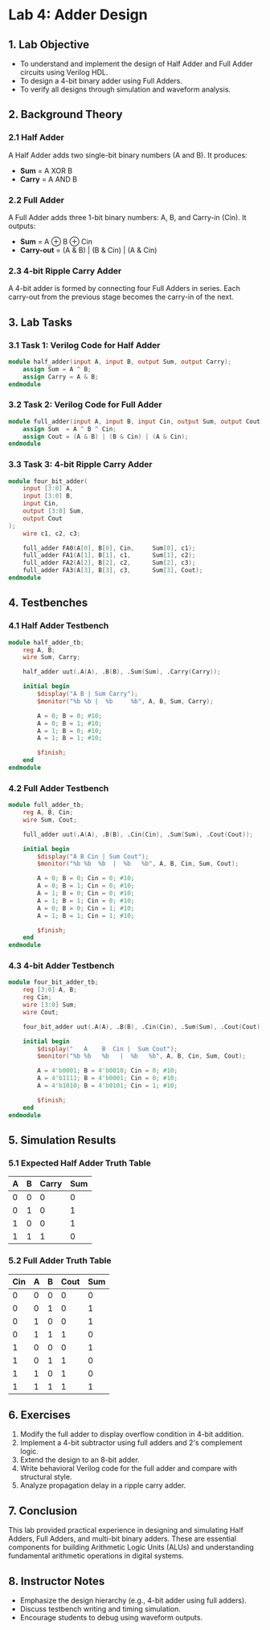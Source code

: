 # Lab 4: Adder Design

## 1. Lab Objective

- To understand and implement the design of Half Adder and Full Adder circuits using Verilog HDL.
- To design a 4-bit binary adder using Full Adders.
- To verify all designs through simulation and waveform analysis.

## 2. Background Theory

### 2.1 Half Adder

A Half Adder adds two single-bit binary numbers (A and B). It produces:

- **Sum** = A XOR B
- **Carry** = A AND B

### 2.2 Full Adder

A Full Adder adds three 1-bit binary numbers: A, B, and Carry-in (Cin). It outputs:

- **Sum** = A ⊕ B ⊕ Cin
- **Carry-out** = (A & B) | (B & Cin) | (A & Cin)

### 2.3 4-bit Ripple Carry Adder

A 4-bit adder is formed by connecting four Full Adders in series. Each carry-out from the previous stage becomes the carry-in of the next.

## 3. Lab Tasks

### 3.1 Task 1: Verilog Code for Half Adder

```verilog
module half_adder(input A, input B, output Sum, output Carry);
    assign Sum = A ^ B;
    assign Carry = A & B;
endmodule
```

### 3.2 Task 2: Verilog Code for Full Adder

```verilog
module full_adder(input A, input B, input Cin, output Sum, output Cout);
    assign Sum  = A ^ B ^ Cin;
    assign Cout = (A & B) | (B & Cin) | (A & Cin);
endmodule
```

### 3.3 Task 3: 4-bit Ripple Carry Adder

```verilog
module four_bit_adder(
    input [3:0] A,
    input [3:0] B,
    input Cin,
    output [3:0] Sum,
    output Cout
);
    wire c1, c2, c3;

    full_adder FA0(A[0], B[0], Cin,     Sum[0], c1);
    full_adder FA1(A[1], B[1], c1,      Sum[1], c2);
    full_adder FA2(A[2], B[2], c2,      Sum[2], c3);
    full_adder FA3(A[3], B[3], c3,      Sum[3], Cout);
endmodule
```

## 4. Testbenches

### 4.1 Half Adder Testbench

```verilog
module half_adder_tb;
    reg A, B;
    wire Sum, Carry;

    half_adder uut(.A(A), .B(B), .Sum(Sum), .Carry(Carry));

    initial begin
        $display("A B | Sum Carry");
        $monitor("%b %b |  %b     %b", A, B, Sum, Carry);

        A = 0; B = 0; #10;
        A = 0; B = 1; #10;
        A = 1; B = 0; #10;
        A = 1; B = 1; #10;

        $finish;
    end
endmodule
```

### 4.2 Full Adder Testbench

```verilog
module full_adder_tb;
    reg A, B, Cin;
    wire Sum, Cout;

    full_adder uut(.A(A), .B(B), .Cin(Cin), .Sum(Sum), .Cout(Cout));

    initial begin
        $display("A B Cin | Sum Cout");
        $monitor("%b %b  %b  |  %b   %b", A, B, Cin, Sum, Cout);

        A = 0; B = 0; Cin = 0; #10;
        A = 0; B = 1; Cin = 0; #10;
        A = 1; B = 0; Cin = 0; #10;
        A = 1; B = 1; Cin = 0; #10;
        A = 0; B = 0; Cin = 1; #10;
        A = 1; B = 1; Cin = 1; #10;

        $finish;
    end
endmodule
```

### 4.3 4-bit Adder Testbench

```verilog
module four_bit_adder_tb;
    reg [3:0] A, B;
    reg Cin;
    wire [3:0] Sum;
    wire Cout;

    four_bit_adder uut(.A(A), .B(B), .Cin(Cin), .Sum(Sum), .Cout(Cout));

    initial begin
        $display("   A    B  Cin |  Sum Cout");
        $monitor("%b %b   %b   |  %b   %b", A, B, Cin, Sum, Cout);

        A = 4'b0001; B = 4'b0010; Cin = 0; #10;
        A = 4'b1111; B = 4'b0001; Cin = 0; #10;
        A = 4'b1010; B = 4'b0101; Cin = 1; #10;

        $finish;
    end
endmodule
```

## 5. Simulation Results

### 5.1 Expected Half Adder Truth Table

| A | B | Carry | Sum |
|---|---|-----|-------|
| 0 | 0 |  0  |   0   |
| 0 | 1 |  0  |   1   |
| 1 | 0 |  0  |   1   |
| 1 | 1 |  1  |   0   |

### 5.2 Full Adder Truth Table

| Cin | A | B | Cout | Sum |
|---|---|-----|-----|------|
| 0 | 0 |  0  |  0  |  0   |
| 0 | 0 |  1  |  0  |  1   |
| 0 | 1 |  0  |  0  |  1   |
| 0 | 1 |  1  |  1  |  0   |
| 1 | 0 |  0  |  0  |  1   |
| 1 | 0 |  1  |  1  |  0   |
| 1 | 1 |  0  |  1  |  0   |
| 1 | 1 |  1  |  1  |  1   |

## 6. Exercises

1. Modify the full adder to display overflow condition in 4-bit addition.
2. Implement a 4-bit subtractor using full adders and 2's complement logic.
3. Extend the design to an 8-bit adder.
4. Write behavioral Verilog code for the full adder and compare with structural style.
5. Analyze propagation delay in a ripple carry adder.

## 7. Conclusion

This lab provided practical experience in designing and simulating Half Adders, Full Adders, and multi-bit binary adders. These are essential components for building Arithmetic Logic Units (ALUs) and understanding fundamental arithmetic operations in digital systems.

## 8. Instructor Notes

- Emphasize the design hierarchy (e.g., 4-bit adder using full adders).
- Discuss testbench writing and timing simulation.
- Encourage students to debug using waveform outputs.

